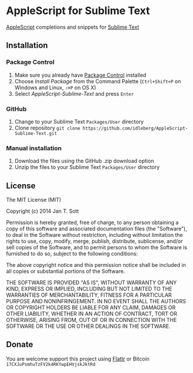# AppleScript for Sublime Text

[AppleScript](https://developer.apple.com/library/mac/documentation/applescript/conceptual/applescriptlangguide/introduction/ASLR_intro.html) completions and snippets for [Sublime Text](http://www.sublimetext.com/)

## Installation

### Package Control

1. Make sure you already have [Package Control](http://wbond.net/sublime_packages/package_control/) installed
2. Choose *Install Package* from the Command Palette (`Ctrl+Shift+P` on Windows and Linux, `⇧⌘P` on OS X)
3. Select *AppleScript-Sublime-Text* and press `Enter`

### GitHub

1. Change to your Sublime Text `Packages/User` directory
2. Clone repository `git clone https://github.com/idleberg/AppleScript-Sublime-Text.git`

### Manual installation

1. Download the files using the GitHub .zip download option
2. Unzip the files to your Sublime Text `Packages/User` directory

## License

The MIT License (MIT)

Copyright (c) 2014 Jan T. Sott

Permission is hereby granted, free of charge, to any person obtaining a copy
of this software and associated documentation files (the "Software"), to deal
in the Software without restriction, including without limitation the rights
to use, copy, modify, merge, publish, distribute, sublicense, and/or sell
copies of the Software, and to permit persons to whom the Software is
furnished to do so, subject to the following conditions:

The above copyright notice and this permission notice shall be included in
all copies or substantial portions of the Software.

THE SOFTWARE IS PROVIDED "AS IS", WITHOUT WARRANTY OF ANY KIND, EXPRESS OR
IMPLIED, INCLUDING BUT NOT LIMITED TO THE WARRANTIES OF MERCHANTABILITY,
FITNESS FOR A PARTICULAR PURPOSE AND NONINFRINGEMENT. IN NO EVENT SHALL THE
AUTHORS OR COPYRIGHT HOLDERS BE LIABLE FOR ANY CLAIM, DAMAGES OR OTHER
LIABILITY, WHETHER IN AN ACTION OF CONTRACT, TORT OR OTHERWISE, ARISING FROM,
OUT OF OR IN CONNECTION WITH THE SOFTWARE OR THE USE OR OTHER DEALINGS IN
THE SOFTWARE.

## Donate

You are welcome support this project using [Flattr](https://flattr.com/submit/auto?user_id=idleberg&url=https://github.com/idleberg/AppleScript-Sublime-Text) or Bitcoin `17CXJuPsmhuTzFV2k4RKYwpEHVjskJktRd`